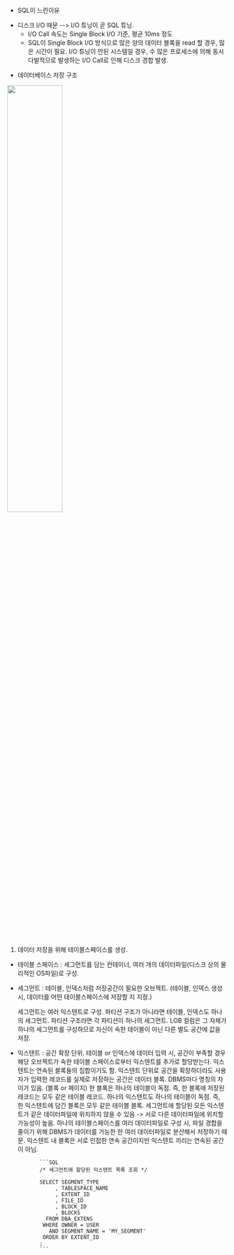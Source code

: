 * SQL이 느린이유
- 디스크 I/O 때문 --> I/O 튜닝이 곧 SQL 튜닝.
    - I/O Call 속도는 Single Block I/O 기준, 평균 10ms 정도
    - SQL이 Single Block I/O 방식으로 많은 양의 데이터 블록을 read 할 경우, 많은 시간이 필요.
      I/O 튜닝이 안된 시스템일 경우, 수 많은 프로세스에 의해 동시다발적으로 발생하는 I/O Call로 인해
      디스크 경합 발생.
      

* 데이터베이스 저장 구조
<img src="https://github.com/Jung9928/SQL-TUNING/assets/45419456/0571da4c-8928-4d4b-b88f-0e3053ecdddc" width="50%" height="50%" />


1) 데이터 저장을 위해 테이블스페이스를 생성.
  - 테이블 스페이스 : 세그먼트를 담는 컨테이너, 여러 개의 데이터파일(디스크 상의 물리적인 OS파일)로 구성.
  - 세그먼트 : 테이블, 인덱스처럼 저장공간이 필요한 오브젝트. 
    (테이블, 인덱스 생성 시, 데이터를 어떤 테이블스페이스에 저장할 지 지정.)

    세그먼트는 여러 익스텐트로 구성. 파티션 구조가 아니라면 테이블, 인덱스도 하나의 세그먼트.
    파티션 구조라면 각 파티션이 하나의 세그먼트. 
    LOB 컬럼은 그 자체가 하나의 세그먼트를 구성하므로 자신이 속한 테이블이 아닌 다른 별도 공간에 값을 저장.
    
  - 익스텐트 : 공간 확장 단위. 테이블 or 인덱스에 데이터 입력 시, 공간이 부족할 경우 해당 오브젝트가 속한 테이블 스페이스로부터 
               익스텐트를 추가로 할당받는다. 
               익스텐트는 연속된 블록들의 집합이기도 함.
               익스텐트 단위로 공간을 확장하더라도 사용자가 입력한 레코드를 실제로 저장하는 공간은 데이터 블록.
               DBMS마다 명칭의 차이가 있음. (블록 or 페이지)
               한 블록은 하나의 테이블이 독점. 즉, 한 블록에 저장된 레코드는 모두 같은 테이블 레코드.
               하나의 익스텐트도 하나의 테이블이 독점. 즉, 한 익스텐트에 담긴 블록은 모두 같은 테이블 블록.
               세그먼트에 할당된 모든 익스텐트가 같은 데이터파일에 위치하지 않을 수 있음 -> 서로 다른 데이터파일에 위치할 가능성이 높음.
               하나의 테이블스페이스를 여러 데이터파일로 구성 시, 파일 경합을 줄이기 위해 DBMS가 데이터를 가능한 한 여러 데이터파일로 분산해서
               저장하기 때문.
               익스텐트 내 블록은 서로 인접한 연속 공간이지만 익스텐트 끼리는 연속된 공간이 아님.
               
               ```SQL
               /* 세그먼트에 할당된 익스텐트 목록 조회 */
               
               SELECT SEGMENT_TYPE
                    , TABLESPACE_NAME
                    , EXTENT_ID
                    , FILE_ID
                    , BLOCK_ID
                    , BLOCKS
                 FROM DBA_EXTENS
                WHERE OWNER = USER
                  AND SEGMENT_NAME = 'MY_SEGMENT'
                ORDER BY EXTENT_ID
               ;
               ```
               

